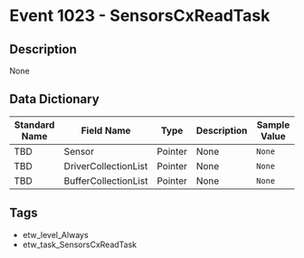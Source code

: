 # Event 1023 - SensorsCxReadTask

## Description
None

## Data Dictionary
|Standard Name|Field Name|Type|Description|Sample Value|
|---|---|---|---|---|
|TBD|Sensor|Pointer|None|`None`|
|TBD|DriverCollectionList|Pointer|None|`None`|
|TBD|BufferCollectionList|Pointer|None|`None`|

## Tags
* etw_level_Always
* etw_task_SensorsCxReadTask